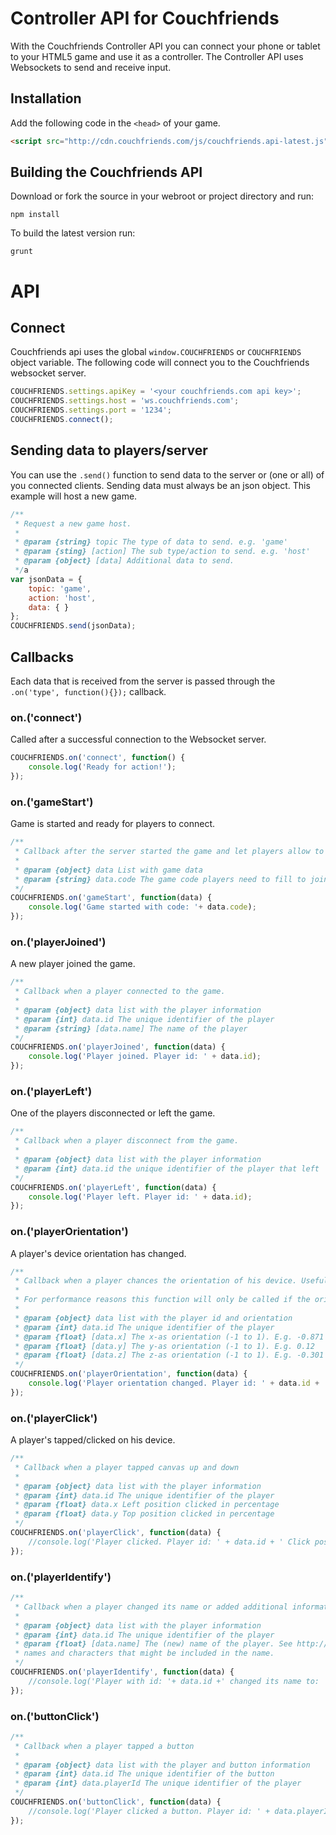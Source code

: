 # Controller API for Couchfriends
With the Couchfriends Controller API you can connect your phone or tablet to your HTML5 game and use it as a controller. The Controller API uses Websockets to send and receive input.

## Installation

Add the following code in the `<head>` of your game.
```html
<script src="http://cdn.couchfriends.com/js/couchfriends.api-latest.js"></script>
```

## Building the Couchfriends API

Download or fork the source in your webroot or project directory and run:

```
npm install
```

To build the latest version run:

```
grunt
```

# API

## Connect 

Couchfriends api uses the global `window.COUCHFRIENDS` or `COUCHFRIENDS` object variable. The following code will
connect you to the Couchfriends websocket server.

```javascript
COUCHFRIENDS.settings.apiKey = '<your couchfriends.com api key>';
COUCHFRIENDS.settings.host = 'ws.couchfriends.com';
COUCHFRIENDS.settings.port = '1234';
COUCHFRIENDS.connect();
```

## Sending data to players/server

You can use the `.send()` function to send data to the server or (one or all) of you connected clients.
Sending data must always be an json object. This example will host a new game.

```javascript
/**
 * Request a new game host.
 *
 * @param {string} topic The type of data to send. e.g. 'game'
 * @param {sting} [action] The sub type/action to send. e.g. 'host'
 * @param {object} [data] Additional data to send.
 */a
var jsonData = {
    topic: 'game',
    action: 'host',
    data: { }
};
COUCHFRIENDS.send(jsonData);
```

## Callbacks

Each data that is received from the server is passed through the `.on('type', function(){});` callback.
 
### on.('connect')

Called after a successful connection to the Websocket server.

```javascript
COUCHFRIENDS.on('connect', function() {
    console.log('Ready for action!');
});
```

### on.('gameStart')
Game is started and ready for players to connect.

```javascript
/**
 * Callback after the server started the game and let players allow to join.
 *
 * @param {object} data List with game data
 * @param {string} data.code The game code players need to fill to join this game
 */
COUCHFRIENDS.on('gameStart', function(data) {
    console.log('Game started with code: '+ data.code);
});
```

### on.('playerJoined')
A new player joined the game.

```javascript
/**
 * Callback when a player connected to the game.
 *
 * @param {object} data list with the player information
 * @param {int} data.id The unique identifier of the player
 * @param {string} [data.name] The name of the player
 */
COUCHFRIENDS.on('playerJoined', function(data) {
    console.log('Player joined. Player id: ' + data.id);
});
```

### on.('playerLeft')
One of the players disconnected or left the game.

```javascript
/**
 * Callback when a player disconnect from the game.
 *
 * @param {object} data list with the player information
 * @param {int} data.id the unique identifier of the player that left
 */
COUCHFRIENDS.on('playerLeft', function(data) {
    console.log('Player left. Player id: ' + data.id);
});
```

### on.('playerOrientation')
A player's device orientation has changed.

```javascript
/**
 * Callback when a player chances the orientation of his device. Useful for movement tracking.
 *
 * For performance reasons this function will only be called if the orientation has changed since the previous frame.
 *
 * @param {object} data list with the player id and orientation
 * @param {int} data.id The unique identifier of the player
 * @param {float} [data.x] The x-as orientation (-1 to 1). E.g. -0.871
 * @param {float} [data.y] The y-as orientation (-1 to 1). E.g. 0.12
 * @param {float} [data.z] The z-as orientation (-1 to 1). E.g. -0.301
 */
COUCHFRIENDS.on('playerOrientation', function(data) {
    console.log('Player orientation changed. Player id: ' + data.id + ' Orientation: ' + data.x + ', ' + data.y + ', ' + data.z);
});
```

### on.('playerClick')
A player's tapped/clicked on his device.

```javascript
/**
 * Callback when a player tapped canvas up and down
 *
 * @param {object} data list with the player information
 * @param {int} data.id The unique identifier of the player
 * @param {float} data.x Left position clicked in percentage
 * @param {float} data.y Top position clicked in percentage
 */
COUCHFRIENDS.on('playerClick', function(data) {
    //console.log('Player clicked. Player id: ' + data.id + ' Click position: ' + data.x + ', ' + data.y);
});
```

### on.('playerIdentify')

```javascript
/**
 * Callback when a player changed its name or added additional information like selected color.
 *
 * @param {object} data list with the player information
 * @param {int} data.id The unique identifier of the player
 * @param {float} [data.name] The (new) name of the player. See http://couchfriends.com/pages/profile.html for possible
 * names and characters that might be included in the name.
 */
COUCHFRIENDS.on('playerIdentify', function(data) {
    //console.log('Player with id: '+ data.id +' changed its name to: ' + data.name);
});
```

### on.('buttonClick')

```javascript
/**
 * Callback when a player tapped a button
 *
 * @param {object} data list with the player and button information
 * @param {int} data.id The unique identifier of the button
 * @param {int} data.playerId The unique identifier of the player
 */
COUCHFRIENDS.on('buttonClick', function(data) {
    //console.log('Player clicked a button. Player id: ' + data.playerId + ' Button id: ' + data.id);
});